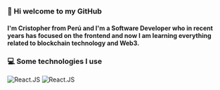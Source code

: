 ### 👋 Hi welcome to my GitHub
#### I'm Cristopher from Perú and I'm a Software Developer who in recent years has focused on the frontend and now I am learning everything related to blockchain technology and Web3.

### 💻 Some technologies I use
![React.JS](https://img.shields.io/badge/React-20232A?style=for-the-badge&logo=react&logoColor=61DAFB)
![React.JS](https://img.shields.io/badge/JavaScript-323330?style=for-the-badge&logo=javascript&logoColor=F7DF1E)
